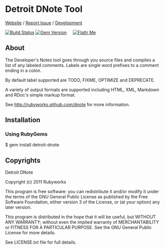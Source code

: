 # Detroit DNote Tool

[Website](http://rubyworks.github.com/detroit-dnote) /
[Report Issue](http://github.com/rubyworks/detroit-dnote/issues) /
[Development](http://github.com/rubyworks/detroit-dnote)

[![Build Status](https://secure.travis-ci.org/rubyworks/detroit-dnote.png)](http://travis-ci.org/rubyworks/detroit-dnote) 
[![Gem Version](https://badge.fury.io/rb/detroit-dnote.png)](http://badge.fury.io/rb/detroit-dnote) &nbsp; &nbsp;
[![Flattr Me](http://api.flattr.com/button/flattr-badge-large.png)](http://flattr.com/thing/324911/Rubyworks-Ruby-Development-Fund)


## About

The Developer's Notes tool goes through you source files
and compiles a list of any labeled comments. Labels are
single word prefixes to a comment ending in a colon.

By default label supported are TODO, FIXME, OPTIMIZE
and DEPRECATE.

A variety of output formats are supported including HTML,
XML, Markdown and RDoc's simple markup format.

See http://rubyworks.github.com/dnote for more information.


## Installation

### Using RubyGems

  $ gem install detroit-dnote


## Copyrights

Detroit DNote

Copyright (c) 2011 Rubyworks

This program is free software: you can redistribute it and/or modify
it under the terms of the GNU General Public License as published by
the Free Software Foundation, either version 3 of the License, or
(at your option) any later version.

This program is distributed in the hope that it will be useful,
but WITHOUT ANY WARRANTY; without even the implied warranty of
MERCHANTABILITY or FITNESS FOR A PARTICULAR PURPOSE.  See the
GNU General Public License for more details.
 
See LICENSE.txt file for full details.

